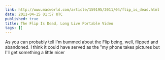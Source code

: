 ```yaml
---
link: http://www.macworld.com/article/159195/2011/04/flip_is_dead.html
date: 2011-04-15 01:57 UTC
published: true
title: The Flip Is Dead, Long Live Portable Video
tags: []
---
```


As you can probably tell I'm bummed about the Flip being, well, flipped and abandoned. I think it could have served as the "my phone takes pictures but I'll get something a little nicer
